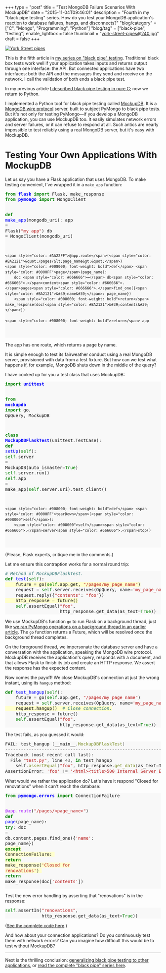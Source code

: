 +++
type = "post"
title = "Test MongoDB Failure Scenarios With MockupDB"
date = "2015-11-04T09:46:01"
description = "Fourth in my \"black pipe testing\" series. How do you test your MongoDB application's reaction to database failures, hangs, and disconnects?"
"blog/category" = ["C", "Mongo", "Programming", "Python"]
"blog/tag" = ["black-pipe", "testing"]
enable_lightbox = false
thumbnail = "york-street-pipes@240.jpg"
draft = false
+++

<p><a href="https://www.flickr.com/photos/emptysquare/1528243252"><img style="display:block; margin-left:auto; margin-right:auto;" src="york-street-pipes.jpg" alt="York Street pipes" title="York Street pipes" /></a></p>
<p>This is the fifth article in <a href="/blog/black-pipe-testing-series/">my series on "black pipe" testing</a>. Traditional black box tests work well if your application takes inputs and returns output through one interface: the API. But connected applications have two interfaces: both the API and the messages they send and receive on the network. I call the validation of both ends a black pipe test.</p>
<p>In my previous article <a href="/blog/libmongoc-black-pipe-testing-mock-server/">I described black pipe testing in pure C</a>; now we return to Python.</p>
<p>I implemented a Python tool for black pipe testing called
<a href="http://mockupdb.readthedocs.org/">MockupDB</a>. It is a <a href="http://docs.mongodb.org/meta-driver/latest/legacy/mongodb-wire-protocol/">MongoDB wire protocol</a> server, built to subject PyMongo to black pipe tests. But it's not only for testing PyMongo&mdash;if you develop a MongoDB application, you can use MockupDB too. It easily simulates network errors and server failures, or it can refuse to respond at all. Such antics are nearly impossible to test reliably using a real MongoDB server, but it's easy with MockupDB.</p>
<h1 id="testing-your-own-applications-with-mockupdb">Testing Your Own Applications With MockupDB</h1>
<p>Let us say you have a Flask application that uses MongoDB. To make testing convenient, I've wrapped it in a <code>make_app</code> function:</p>
<div class="codehilite" style="background: #f8f8f8"><pre style="line-height: 125%"><span style="color: #008000; font-weight: bold">from</span> <span style="color: #0000FF; font-weight: bold">flask</span> <span style="color: #008000; font-weight: bold">import</span> Flask, make_response
<span style="color: #008000; font-weight: bold">from</span> <span style="color: #0000FF; font-weight: bold">pymongo</span> <span style="color: #008000; font-weight: bold">import</span> MongoClient

<span style="color: #008000; font-weight: bold">def</span> <span style="color: #0000FF">make_app</span>(mongodb_uri):
    app <span style="color: #666666">=</span> Flask(<span style="color: #BA2121">&quot;my app&quot;</span>)
    db <span style="color: #666666">=</span> MongoClient(mongodb_uri)

    <span style="color: #AA22FF">@app.route</span>(<span style="color: #BA2121">&quot;/pages/&lt;page_name&gt;&quot;</span>)
    <span style="color: #008000; font-weight: bold">def</span> <span style="color: #0000FF">page</span>(page_name):
        doc <span style="color: #666666">=</span> db<span style="color: #666666">.</span>content<span style="color: #666666">.</span>pages<span style="color: #666666">.</span>find_one({<span style="color: #BA2121">&#39;name&#39;</span>: page_name})
        <span style="color: #008000; font-weight: bold">return</span> make_response(doc[<span style="color: #BA2121">&#39;contents&#39;</span>])

    <span style="color: #008000; font-weight: bold">return</span> app
</pre></div>


<p>The app has one route, which returns a page by name.</p>
<p>It is simple enough to test its fairweather conduct using a real MongoDB server, provisioned with data from a test fixture. But how can we test what happens if, for example, MongoDB shuts down in the middle of the query?</p>
<p>I have cooked up for you a test class that uses MockupDB:</p>
<div class="codehilite" style="background: #f8f8f8"><pre style="line-height: 125%"><span style="color: #008000; font-weight: bold">import</span> <span style="color: #0000FF; font-weight: bold">unittest</span>

<span style="color: #008000; font-weight: bold">from</span> <span style="color: #0000FF; font-weight: bold">mockupdb</span> <span style="color: #008000; font-weight: bold">import</span> go, OpQuery, MockupDB


<span style="color: #008000; font-weight: bold">class</span> <span style="color: #0000FF; font-weight: bold">MockupDBFlaskTest</span>(unittest<span style="color: #666666">.</span>TestCase):
    <span style="color: #008000; font-weight: bold">def</span> <span style="color: #0000FF">setUp</span>(<span style="color: #008000">self</span>):
        <span style="color: #008000">self</span><span style="color: #666666">.</span>server <span style="color: #666666">=</span> MockupDB(auto_ismaster<span style="color: #666666">=</span><span style="color: #008000">True</span>)
        <span style="color: #008000">self</span><span style="color: #666666">.</span>server<span style="color: #666666">.</span>run()
        <span style="color: #008000">self</span><span style="color: #666666">.</span>app <span style="color: #666666">=</span> make_app(<span style="color: #008000">self</span><span style="color: #666666">.</span>server<span style="color: #666666">.</span>uri)<span style="color: #666666">.</span>test_client()

    <span style="color: #008000; font-weight: bold">def</span> <span style="color: #0000FF">tearDown</span>(<span style="color: #008000">self</span>):
        <span style="color: #008000">self</span><span style="color: #666666">.</span>server<span style="color: #666666">.</span>stop()
</pre></div>


<p>(Please, Flask experts, critique me in the comments.)</p>
<p>Let me ensure this contraption works for a normal round trip:</p>
<div class="codehilite" style="background: #f8f8f8"><pre style="line-height: 125%"><span style="color: #408080; font-style: italic"># Method of MockupDBFlaskTest.</span>
<span style="color: #008000; font-weight: bold">def</span> <span style="color: #0000FF">test</span>(<span style="color: #008000">self</span>):
<span style="background-color: #ffffcc">    future <span style="color: #666666">=</span> go(<span style="color: #008000">self</span><span style="color: #666666">.</span>app<span style="color: #666666">.</span>get, <span style="color: #BA2121">&quot;/pages/my_page_name&quot;</span>)
</span>    request <span style="color: #666666">=</span> <span style="color: #008000">self</span><span style="color: #666666">.</span>server<span style="color: #666666">.</span>receives(OpQuery, name<span style="color: #666666">=</span><span style="color: #BA2121">&#39;my_page_name&#39;</span>)
    request<span style="color: #666666">.</span>reply({<span style="color: #BA2121">&quot;contents&quot;</span>: <span style="color: #BA2121">&quot;foo&quot;</span>})
<span style="background-color: #ffffcc">    http_response <span style="color: #666666">=</span> future()
</span>    <span style="color: #008000">self</span><span style="color: #666666">.</span>assertEqual(<span style="color: #BA2121">&quot;foo&quot;</span>,
                     http_response<span style="color: #666666">.</span>get_data(as_text<span style="color: #666666">=</span><span style="color: #008000">True</span>))
</pre></div>


<p>We use MockupDB's function <code>go</code> to run Flask on a background thread, just like <a href="/blog/black-pipe-testing-pymongo/">we ran PyMongo operations on a background thread in an earlier article</a>. The <code>go</code> function returns a Future, which will be resolved once the background thread completes.</p>
<p>On the foreground thread, we impersonate the database server and have a conversation with the application, speaking the MongoDB wire protocol. MockupDB receives the application's query, responds with a document, and that allows Flask to finish its job and create an HTTP response. We assert the response has the expected content.</p>
<p>Now comes the payoff! We close MockupDB's connection at just the wrong instant, using its <code>hangup</code> method:</p>
<div class="codehilite" style="background: #f8f8f8"><pre style="line-height: 125%"><span style="color: #008000; font-weight: bold">def</span> <span style="color: #0000FF">test_hangup</span>(<span style="color: #008000">self</span>):
    future <span style="color: #666666">=</span> go(<span style="color: #008000">self</span><span style="color: #666666">.</span>app<span style="color: #666666">.</span>get, <span style="color: #BA2121">&quot;/pages/my_page_name&quot;</span>)
    request <span style="color: #666666">=</span> <span style="color: #008000">self</span><span style="color: #666666">.</span>server<span style="color: #666666">.</span>receives(OpQuery, name<span style="color: #666666">=</span><span style="color: #BA2121">&#39;my_page_name&#39;</span>)
<span style="background-color: #ffffcc">    request<span style="color: #666666">.</span>hangup()  <span style="color: #408080; font-style: italic"># Close connection.</span>
</span>    http_response <span style="color: #666666">=</span> future()
    <span style="color: #008000">self</span><span style="color: #666666">.</span>assertEqual(<span style="color: #BA2121">&quot;foo&quot;</span>,
                     http_response<span style="color: #666666">.</span>get_data(as_text<span style="color: #666666">=</span><span style="color: #008000">True</span>))
</pre></div>


<p>The test fails, as you guessed it would:</p>
<div class="codehilite" style="background: #f8f8f8"><pre style="line-height: 125%">FAIL<span style="color: #666666">:</span> test_hangup <span style="color: #666666">(</span>__main__<span style="color: #666666">.</span><span style="color: #7D9029">MockupDBFlaskTest</span><span style="color: #666666">)</span>
<span style="color: #666666">---------------------------------------------------------------------</span>
Traceback <span style="color: #666666">(</span>most recent call last<span style="color: #666666">):</span>
  File <span style="color: #BA2121">&quot;test.py&quot;</span><span style="color: #666666">,</span> line <span style="color: #666666">43,</span> <span style="color: #008000; font-weight: bold">in</span> test_hangup
    self<span style="color: #666666">.</span><span style="color: #7D9029">assertEqual</span><span style="color: #666666">(</span><span style="color: #BA2121">&quot;foo&quot;</span><span style="color: #666666">,</span> http_response<span style="color: #666666">.</span><span style="color: #7D9029">get_data</span><span style="color: #666666">(</span>as_text<span style="color: #666666">=</span>True<span style="color: #666666">))</span>
AssertionError<span style="color: #666666">:</span> <span style="color: #BA2121">&#39;foo&#39;</span> <span style="color: #666666">!=</span> <span style="color: #BA2121">&#39;&lt;html&gt;&lt;title&gt;500 Internal Server Error...&#39;</span>
</pre></div>


<p>What would we rather the application do? Let's have it respond "Closed for renovations" when it can't reach the database:</p>
<div class="codehilite" style="background: #f8f8f8"><pre style="line-height: 125%"><span style="color: #008000; font-weight: bold">from</span> <span style="color: #0000FF; font-weight: bold">pymongo.errors</span> <span style="color: #008000; font-weight: bold">import</span> ConnectionFailure

<span style="color: #AA22FF">@app.route</span>(<span style="color: #BA2121">&quot;/pages/&lt;page_name&gt;&quot;</span>)
<span style="color: #008000; font-weight: bold">def</span> <span style="color: #0000FF">page</span>(page_name):
    <span style="color: #008000; font-weight: bold">try</span>:
        doc <span style="color: #666666">=</span> db<span style="color: #666666">.</span>content<span style="color: #666666">.</span>pages<span style="color: #666666">.</span>find_one({<span style="color: #BA2121">&#39;name&#39;</span>: page_name})
<span style="background-color: #ffffcc">    <span style="color: #008000; font-weight: bold">except</span> ConnectionFailure:
</span><span style="background-color: #ffffcc">        <span style="color: #008000; font-weight: bold">return</span> make_response(<span style="color: #BA2121">&#39;Closed for renovations&#39;</span>)
</span>    <span style="color: #008000; font-weight: bold">return</span> make_response(doc[<span style="color: #BA2121">&#39;contents&#39;</span>])
</pre></div>


<p>Test the new error handling by asserting that "renovations" is in the response:</p>
<div class="codehilite" style="background: #f8f8f8"><pre style="line-height: 125%"><span style="color: #008000">self</span><span style="color: #666666">.</span>assertIn(<span style="color: #BA2121">&quot;renovations&quot;</span>,
              http_response<span style="color: #666666">.</span>get_data(as_text<span style="color: #666666">=</span><span style="color: #008000">True</span>))
</pre></div>


<p>(<a href="https://gist.github.com/ajdavis/96e4c64be32fce042f10">See the complete code here</a>.)</p>
<p>And how about your connection applications? Do you continuously test them with network errors? Can you imagine how difficult this would be to test without MockupDB?</p>
<hr />
<p>Next is the thrilling conclusion: <a href="/blog/black-pipe-testing-in-summary/">generalizing black pipe testing to other applications</a>, or <a href="/blog/black-pipe-testing-series/">read the complete "black pipe" series here</a>.</p>
    